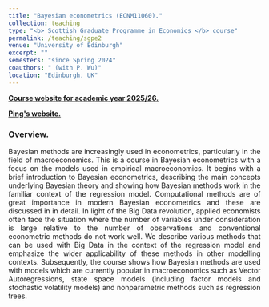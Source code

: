 ```yaml
---
title: "Bayesian econometrics (ECNM11060)."
collection: teaching
type: "<b> Scottish Graduate Programme in Economics </b> course"
permalink: /teaching/sgpe2
venue: "University of Edinburgh"
excerpt: ""
semesters: "since Spring 2024"
coauthors: " (with P. Wu)"
location: "Edinburgh, UK"
---
```


[**Course website for academic year 2025/26.**](https://nhauzenb.github.io/SGPE-ECNM11060)

[**Ping's website.**](https://pingwu.org)

### Overview.
<p align="justify"> Bayesian methods are increasingly used in econometrics, particularly in the field of macroeconomics. This is a course in Bayesian econometrics with a focus on the models used in empirical macroeconomics. It begins with a brief introduction to Bayesian econometrics, describing the main concepts underlying Bayesian theory and showing how Bayesian methods work in the familiar context of the regression model. Computational methods are of great importance in modern Bayesian econometrics and these are discussed in in detail. In light of the Big Data revolution, applied economists often face the situation where the number of variables under consideration is large relative to the number of observations and conventional econometric methods do not work well. We describe various methods that can be used with Big Data in the context of the regression model and emphasize the wider applicability of these methods in other modelling contexts. Subsequently, the course shows how Bayesian methods are used with models which are currently popular in macroeconomics such as Vector Autoregressions, state space models (including factor models and stochastic volatility models) and nonparametric methods such as regression trees.
 </p>

